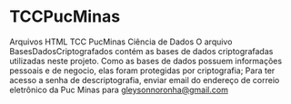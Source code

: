 # TCCPucMinas
Arquivos HTML TCC PucMinas Ciência de Dados
O arquivo BasesDadosCriptografados contém as bases de dados criptografadas utilizadas neste projeto. Como as bases de dados possuem informações pessoais e de negocio, elas foram protegidas por criptografia;
Para ter acesso a senha de descriptografia, enviar email do endereço de correio eletrônico da Puc Minas para gleysonnoronha@gmail.com

